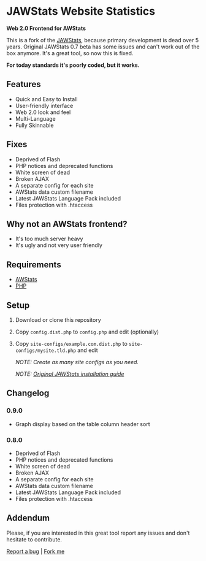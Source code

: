 # JAWStats Website Statistics

**Web 2.0 Frontend for AWStats**

This is a fork of the [JAWStats](http://www.jawstats.com), because primary development is dead over 5 years.
Original JAWStats 0.7 beta has some issues and can't work out of the box anymore. It's a great tool, so now this is fixed.

**For today standards it's poorly coded, but it works.**

## Features

  - Quick and Easy to Install
  - User-friendly interface
  - Web 2.0 look and feel
  - Multi-Language
  - Fully Skinnable

## Fixes

  - Deprived of Flash
  - PHP notices and deprecated functions
  - White screen of dead
  - Broken AJAX
  - A separate config for each site
  - AWStats data custom filename
  - Latest JAWStats Language Pack included
  - Files protection with .htaccess

## Why not an AWStats frontend?

  - It's too much server heavy
  - It's ugly and not very user friendly

## Requirements

  - [AWStats](http://awstats.sourceforge.net/)
  - [PHP](http://php.net/)

## Setup

  1. Download or clone this repository

  2. Copy `config.dist.php` to `config.php` and edit (optionally)

  3. Copy `site-configs/example.com.dist.php` to `site-configs/mysite.tld.php` and edit

     *NOTE: Create as many site configs as you need.*

     *NOTE: [Original JAWStats installation guide](http://www.jawstats.com/documentation)*

## Changelog

### 0.9.0

  - Graph display based on the table column header sort

### 0.8.0

  - Deprived of Flash
  - PHP notices and deprecated functions
  - White screen of dead
  - Broken AJAX
  - A separate config for each site
  - AWStats data custom filename
  - Latest JAWStats Language Pack included
  - Files protection with .htaccess

## Addendum

  Please, if you are interested in this great tool report any issues and don't hesitate to contribute.

[Report a bug](https://github.com/webino/JAWStats) | [Fork me](https://github.com/webino/JAWStats)
